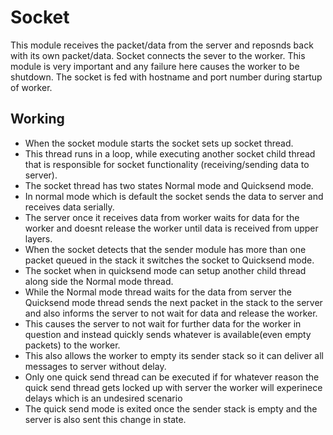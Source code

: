 # Socket

This module receives the packet/data from the server and reposnds back with its own packet/data. Socket connects the sever to the worker. This module
is very important and any failure here causes the worker to be shutdown. The socket is fed with hostname and port number during startup of worker.

## Working

- When the socket module starts the socket sets up socket thread.
- This thread runs in a loop, while executing another socket child thread that is responsible for socket functionality (receiving/sending data to server).
- The socket thread has two states Normal mode and Quicksend mode.
- In normal mode which is default the socket sends the data to server and receives data serially.
- The server once it receives data from worker waits for data for the worker and doesnt release the worker until data is received from upper layers.
- When the socket detects that the sender module has more than one packet queued in the stack it switches the socket to Quicksend mode.
- The socket when in quicksend mode can setup another child thread along side the Normal mode thread.
- While the Normal mode thread waits for the data from server the Quicksend mode thread sends the next packet in the stack to the server and also informs the server to not wait for data and release the worker.
- This causes the server to not wait for further data for the worker in question and instead quickly sends whatever is available(even empty packets) to the worker.
- This also allows the worker to empty its sender stack so it can deliver all messages to server without delay.
- Only one quick send thread can be executed if for whatever reason the quick send thread gets locked up with server the worker will experinece delays which is an undesired scenario
- The quick send mode is exited once the sender stack is empty and the server is also sent this change in state.

